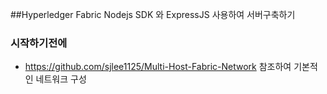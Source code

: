 ##Hyperledger Fabric Nodejs SDK 와 ExpressJS 사용하여 서버구축하기

### 시작하기전에

* https://github.com/sjlee1125/Multi-Host-Fabric-Network 참조하여 기본적인 네트워크 구성